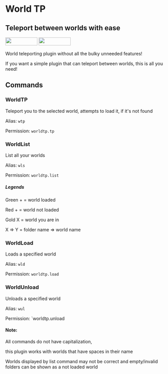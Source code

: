# World TP
## Teleport between worlds with ease
[<img src="https://img.shields.io/badge/Poggit-view-brightgreen.svg" width="100" height="25" />](https://poggit.pmmp.io/p/WorldTP/)
[<img src="https://img.shields.io/badge/Discord-join-697EC4.svg" width="100" height="25" />](https://discord.gg/uBghvNp)

World teleporting plugin without all the bulky unneeded features!

If you want a simple plugin that can teleport between worlds, this is all you need!

## Commands
### WorldTP
Teleport you to the selected world, attempts to load it, if it's not found

Alias: `wtp`

Permission: `worldtp.tp`
### WorldList
List all your worlds

Alias: `wls`

Permission: `worldtp.list`

##### Legends
Green + = world loaded

Red + = world not loaded

Gold X = world you are in

X =\> Y = folder name =\> world name
### WorldLoad
Loads a specified world

Alias: `wld`

Permission: `worldtp.load`
### WorldUnload
Unloads a specified world

Alias: `wul`

Permission: `worldtp.unload

#### Note:
All commands do not have capitalization,

this plugin works with worlds that have spaces in their name

Worlds displayed by list command may not be correct and empty/invalid folders can be shown as a not loaded world  